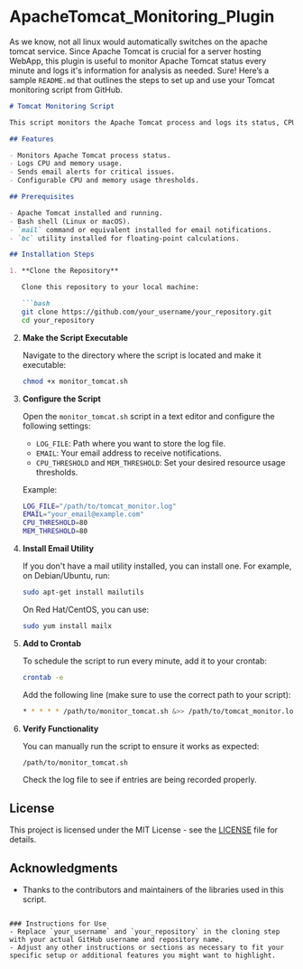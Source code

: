 # ApacheTomcat_Monitoring_Plugin
As we know, not all linux would automatically switches on the apache tomcat service. Since Apache Tomcat is crucial for a server hosting WebApp, this plugin is useful to monitor Apache Tomcat status every minute and logs it's information for analysis as needed.
Sure! Here’s a sample `README.md` that outlines the steps to set up and use your Tomcat monitoring script from GitHub.

```markdown
# Tomcat Monitoring Script

This script monitors the Apache Tomcat process and logs its status, CPU, and memory usage. It also sends email notifications if Tomcat is not running or if resource usage exceeds specified thresholds.

## Features

- Monitors Apache Tomcat process status.
- Logs CPU and memory usage.
- Sends email alerts for critical issues.
- Configurable CPU and memory usage thresholds.

## Prerequisites

- Apache Tomcat installed and running.
- Bash shell (Linux or macOS).
- `mail` command or equivalent installed for email notifications.
- `bc` utility installed for floating-point calculations.

## Installation Steps

1. **Clone the Repository**

   Clone this repository to your local machine:

   ```bash
   git clone https://github.com/your_username/your_repository.git
   cd your_repository
   ```

2. **Make the Script Executable**

   Navigate to the directory where the script is located and make it executable:

   ```bash
   chmod +x monitor_tomcat.sh
   ```

3. **Configure the Script**

   Open the `monitor_tomcat.sh` script in a text editor and configure the following settings:

   - `LOG_FILE`: Path where you want to store the log file.
   - `EMAIL`: Your email address to receive notifications.
   - `CPU_THRESHOLD` and `MEM_THRESHOLD`: Set your desired resource usage thresholds.

   Example:
   ```bash
   LOG_FILE="/path/to/tomcat_monitor.log"
   EMAIL="your_email@example.com"
   CPU_THRESHOLD=80
   MEM_THRESHOLD=80
   ```

4. **Install Email Utility**

   If you don't have a mail utility installed, you can install one. For example, on Debian/Ubuntu, run:

   ```bash
   sudo apt-get install mailutils
   ```

   On Red Hat/CentOS, you can use:

   ```bash
   sudo yum install mailx
   ```

5. **Add to Crontab**

   To schedule the script to run every minute, add it to your crontab:

   ```bash
   crontab -e
   ```

   Add the following line (make sure to use the correct path to your script):

   ```bash
   * * * * * /path/to/monitor_tomcat.sh &>> /path/to/tomcat_monitor.log
   ```

6. **Verify Functionality**

   You can manually run the script to ensure it works as expected:

   ```bash
   /path/to/monitor_tomcat.sh
   ```

   Check the log file to see if entries are being recorded properly.

## License

This project is licensed under the MIT License - see the [LICENSE](LICENSE) file for details.

## Acknowledgments

- Thanks to the contributors and maintainers of the libraries used in this script.
```

### Instructions for Use
- Replace `your_username` and `your_repository` in the cloning step with your actual GitHub username and repository name.
- Adjust any other instructions or sections as necessary to fit your specific setup or additional features you might want to highlight.
